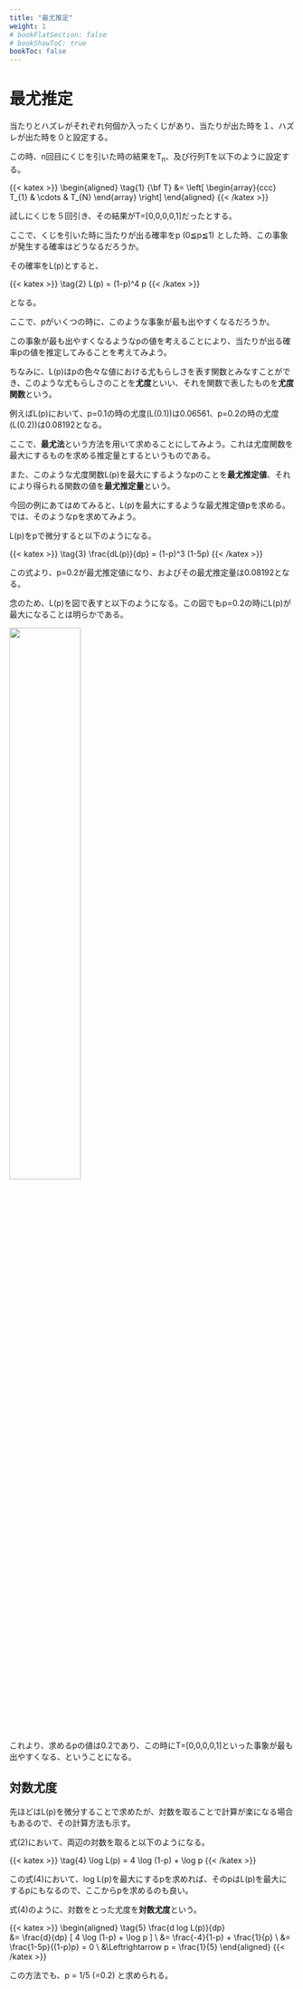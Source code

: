 ```yaml
---
title: "最尤推定"
weight: 1
# bookFlatSection: false
# bookShowToC: true
bookToc: false
---
```


# 最尤推定


当たりとハズレがそれぞれ何個か入ったくじがあり、当たりが出た時を１、ハズレが出た時を０と設定する。

この時、n回目にくじを引いた時の結果をT<sub>n</sub>、及び行列Tを以下のように設定する。

{{< katex  >}}
\begin{aligned}
\tag{1}  {\bf T}    &=  \left[
                            \begin{array}{ccc}
                                T_{1} & \cdots & T_{N} 
                            \end{array}
                        \right]
\end{aligned}
{{< /katex >}}

試しにくじを５回引き、その結果がT=[0,0,0,0,1]だったとする。

ここで、くじを引いた時に当たりが出る確率をp (0≦p≦1) とした時、この事象が発生する確率はどうなるだろうか。

その確率をL(p)とすると、

{{< katex  >}}
\tag{2} L(p) = (1-p)^4  p 
{{< /katex >}}

となる。

ここで、pがいくつの時に、このような事象が最も出やすくなるだろうか。

この事象が最も出やすくなるようなpの値を考えることにより、当たりが出る確率pの値を推定してみることを考えてみよう。

ちなみに、L(p)はpの色々な値における尤もらしさを表す関数とみなすことができ、このような尤もらしさのことを**尤度**といい、それを関数で表したものを**尤度関数**という。

例えばL(p)において、p=0.1の時の尤度(L(0.1))は0.06561、p=0.2の時の尤度(L(0.2))は0.08192となる。

ここで、**最尤法**という方法を用いて求めることにしてみよう。これは尤度関数を最大にするものを求める推定量とするというものである。

また、このような尤度関数L(p)を最大にするようなpのことを**最尤推定値**、それにより得られる関数の値を**最尤推定量**という。

今回の例にあてはめてみると、L(p)を最大にするような最尤推定値pを求める。では、そのようなpを求めてみよう。

L(p)をpで微分すると以下のようになる。

{{< katex  >}}
\tag{3}  \frac{dL(p)}{dp} = (1-p)^3 (1-5p)
{{< /katex >}}

この式より、p=0.2が最尤推定値になり、およびその最尤推定量は0.08192となる。

念のため、L(p)を図で表すと以下のようになる。この図でもp=0.2の時にL(p)が最大になることは明らかである。

<img src="/img/math/maximum_likelihood1.png" width=50%>

これより、求めるpの値は0.2であり、この時にT=[0,0,0,0,1]といった事象が最も出やすくなる、ということになる。


## 対数尤度

先ほどはL(p)を微分することで求めたが、対数を取ることで計算が楽になる場合もあるので、その計算方法も示す。

式(2)において、両辺の対数を取ると以下のようになる。

{{< katex  >}}
\tag{4}  \log L(p) = 4 \log (1-p) + \log p
{{< /katex >}}

この式(4)において、log L(p)を最大にするpを求めれば、そのpはL(p)を最大にするpにもなるので、ここからpを求めるのも良い。

式(4)のように、対数をとった尤度を**対数尤度**という。

{{< katex  >}}
\begin{aligned}
\tag{5}  \frac{d log L(p)}{dp}    
            &=  \frac{d}{dp} [ 4 \log (1-p) + \log p ] \\
            &=  \frac{-4}{1-p} + \frac{1}{p} \\
            &=  \frac{1-5p}{(1-p)p} = 0 \\
            &\Leftrightarrow  p = \frac{1}{5}
\end{aligned}
{{< /katex >}}

この方法でも、p = 1/5 (=0.2) と求められる。